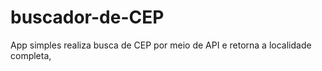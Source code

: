 # buscador-de-CEP
App simples realiza busca de CEP por meio de API e retorna a localidade completa,
